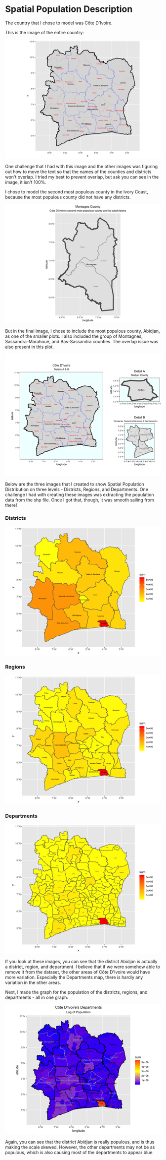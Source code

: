 # Spatial Population Description

The country that I chose to model was Côte D'Ivoire.

This is the image of the entire country:

![](images/cote_divoire.png)

One challenge that I had with this image and the other images 
was figuring out how to move the text so that the names of the 
counties and districts won't overlap. I tried my best 
to prevent overlap, but ask you can see in the image, 
it isn't 100%. 

I chose to model the second most populous county in the Ivory
Coast, because the most populous county did not have any
districts. 

![](images/montagnes.png)

But in the final image, I chose to include the most populous
county, Abidjan, as one of the smaller plots. I also included
the group of Montagnes, Sassandra-Marahoué, and Bas-Sassandra 
counties. The overlap issue was also present in this plot. 

![](images/details.png)

Below are the three images that I created to show Spatial 
Population Distribution on three levels - Districts, Regions,
and Departments. One challenge I had with creating these
images was extracting the population data from the shp file.
Once I got that, though, it was smooth sailing from there!

### Districts 

![](images/civ_pop20.png)

### Regions

![](images/civ_adm2_pop20.png)

### Departments

![](images/civ_adm3_pop20.png)

If you look at these images, you can see that the district
Abidjan is actually a district, region, and department. I
believe that if we were somehow able to remove it from 
the dataset, the other areas of Côte D'Ivoire would have
more variation. Especially the Departments map, there is hardly
any variation in the other areas. 

Next, I made the graph for the population of the districts,
regions, and departments - all in one graph:

![](images/civ_log_pop20.png)

Again, you can see that the district Abidjan is really
populous, and is thus making the scale skewed. However,
the other departments may not be as populous, which is also
causing most of the departments to appear blue.